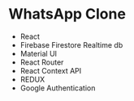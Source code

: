 # WhatsApp Clone

* React
* Firebase Firestore Realtime db
* Material UI
* React Router
* React Context API
* REDUX
* Google Authentication
